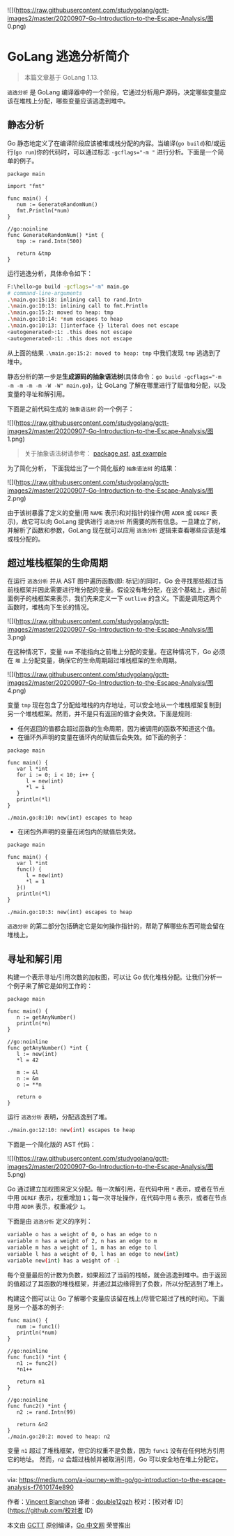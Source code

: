 ![](https://raw.githubusercontent.com/studygolang/gctt-images2/master/20200907-Go-Introduction-to-the-Escape-Analysis/图 0.png)

# GoLang 逃逸分析简介

> 本篇文章基于 GoLang 1.13.

` 逃逸分析 ` 是 GoLang 编译器中的一个阶段，它通过分析用户源码，决定哪些变量应该在堆栈上分配，哪些变量应该逃逸到堆中。

## 静态分析

Go 静态地定义了在编译阶段应该被堆或栈分配的内容。当编译(`go build`)和/或运行(`go run`)你的代码时，可以通过标志 `-gcflags="-m "` 进行分析。下面是一个简单的例子。

```golang
package main

import "fmt"

func main() {
   num := GenerateRandomNum()
   fmt.Println(*num)
}

//go:noinline
func GenerateRandomNum() *int {
   tmp := rand.Intn(500)

   return &tmp
}
```

运行逃逸分析，具体命令如下：

```bash
F:\hello>go build -gcflags="-m" main.go
# command-line-arguments
.\main.go:15:18: inlining call to rand.Intn
.\main.go:10:13: inlining call to fmt.Println
.\main.go:15:2: moved to heap: tmp
.\main.go:10:14: *num escapes to heap
.\main.go:10:13: []interface {} literal does not escape
<autogenerated>:1: .this does not escape
<autogenerated>:1: .this does not escape
```

从上面的结果 `.\main.go:15:2: moved to heap: tmp` 中我们发现 `tmp` 逃逸到了堆中。

静态分析的第一步是**生成源码的抽象语法树**(具体命令：`go build -gcflags="-m -m -m -m -m -W -W" main.go`)，让 GoLang 了解在哪里进行了赋值和分配，以及变量的寻址和解引用。

下面是之前代码生成的 ` 抽象语法树 ` 的一个例子：

![](https://raw.githubusercontent.com/studygolang/gctt-images2/master/20200907-Go-Introduction-to-the-Escape-Analysis/图 1.png)

> 关于抽象语法树请参考： [package ast](https://golang.org/pkg/go/ast/#example_Print), [ast example](https://golang.org/src/go/ast/example_test.go)

为了简化分析， 下面我给出了一个简化版的 ` 抽象语法树 ` 的结果：

![](https://raw.githubusercontent.com/studygolang/gctt-images2/master/20200907-Go-Introduction-to-the-Escape-Analysis/图 2.png)

由于该树暴露了定义的变量(用 `NAME` 表示)和对指针的操作(用 `ADDR` 或 `DEREF` 表示)，故它可以向 GoLang 提供进行 ` 逃逸分析 ` 所需要的所有信息。一旦建立了树，并解析了函数和参数，GoLang 现在就可以应用 ` 逃逸分析 ` 逻辑来查看哪些应该是堆或栈分配的。

## 超过堆栈框架的生命周期

在运行 ` 逃逸分析 ` 并从 AST 图中遍历函数(即: 标记)的同时，Go 会寻找那些超过当前栈框架并因此需要进行堆分配的变量。假设没有堆分配，在这个基础上，通过前面例子的栈框架来表示，我们先来定义一下 `outlive` 的含义。下面是调用这两个函数时，堆栈向下生长的情况。

![](https://raw.githubusercontent.com/studygolang/gctt-images2/master/20200907-Go-Introduction-to-the-Escape-Analysis/图 3.png)

在这种情况下，变量 `num` 不能指向之前堆上分配的变量。在这种情况下，Go 必须在 ` 堆 ` 上分配变量，确保它的生命周期超过堆栈框架的生命周期。

![](https://raw.githubusercontent.com/studygolang/gctt-images2/master/20200907-Go-Introduction-to-the-Escape-Analysis/图 4.png)

变量 `tmp` 现在包含了分配给堆栈的内存地址，可以安全地从一个堆栈框架复制到另一个堆栈框架。然而，并不是只有返回的值才会失效。下面是规则:

- 任何返回的值都会超过函数的生命周期，因为被调用的函数不知道这个值。
- 在循环外声明的变量在循环内的赋值后会失效。如下面的例子：

```golang
package main

func main() {
   var l *int
   for i := 0; i < 10; i++ {
      l = new(int)
      *l = i
   }
   println(*l)
}

./main.go:8:10: new(int) escapes to heap

```

- 在闭包外声明的变量在闭包内的赋值后失效。

```golang
package main

func main() {
   var l *int
   func() {
      l = new(int)
      *l = 1
   }()
   println(*l)
}

./main.go:10:3: new(int) escapes to heap
```

` 逃逸分析 ` 的第二部分包括确定它是如何操作指针的，帮助了解哪些东西可能会留在堆栈上。

## 寻址和解引用

构建一个表示寻址/引用次数的加权图，可以让 Go 优化堆栈分配。让我们分析一个例子来了解它是如何工作的：

```golang
package main

func main() {
   n := getAnyNumber()
   println(*n)
}

//go:noinline
func getAnyNumber() *int {
   l := new(int)
   *l = 42

   m := &l
   n := &m
   o := **n

   return o
}
```

运行 ` 逃逸分析 ` 表明，分配逃逸到了堆。

```bash
./main.go:12:10: new(int) escapes to heap
```

下面是一个简化版的 AST 代码：

![](https://raw.githubusercontent.com/studygolang/gctt-images2/master/20200907-Go-Introduction-to-the-Escape-Analysis/图 5.png)

Go 通过建立加权图来定义分配。每一次解引用，在代码中用 `*` 表示，或者在节点中用 `DEREF` 表示，权重增加 `1`；每一次寻址操作，在代码中用 `&` 表示，或者在节点中用 `ADDR` 表示，权重减少 `1`。

下面是由 ` 逃逸分析 ` 定义的序列：

```bash
variable o has a weight of 0, o has an edge to n
variable n has a weight of 2, n has an edge to m
variable m has a weight of 1, m has an edge to l
variable l has a weight of 0, l has an edge to new(int)
variable new(int) has a weight of -1
```

每个变量最后的计数为负数，如果超过了当前的栈帧，就会逃逸到堆中。由于返回的值超过了其函数的堆栈框架，并通过其边缘得到了负数，所以分配逃到了堆上。

构建这个图可以让 Go 了解哪个变量应该留在栈上(尽管它超过了栈的时间)。下面是另一个基本的例子:

```golang
func main() {
   num := func1()
   println(*num)
}

//go:noinline
func func1() *int {
   n1 := func2()
   *n1++

   return n1
}

//go:noinline
func func2() *int {
   n2 := rand.Intn(99)

   return &n2
}
./main.go:20:2: moved to heap: n2
```

变量 `n1` 超过了堆栈框架，但它的权重不是负数，因为 `func1` 没有在任何地方引用它的地址。
然而，`n2` 会超过栈帧并被取消引用，Go 可以安全地在堆上分配它。

---
via: https://medium.com/a-journey-with-go/go-introduction-to-the-escape-analysis-f7610174e890

作者：[Vincent Blanchon](https://medium.com/@blanchon.vincent)
译者：[double12gzh](https://github.com/double12gzh)
校对：[校对者 ID](https://github.com/校对者 ID)

本文由 [GCTT](https://github.com/studygolang/GCTT) 原创编译，[Go 中文网](https://studygolang.com/) 荣誉推出

